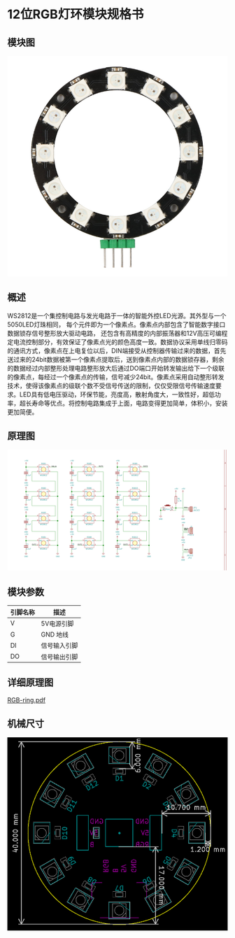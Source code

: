 # 12位RGB灯环模块规格书

## 模块图

![01](12位RGB灯环图片/01.jpg)

## 概述

​        WS2812是一个集控制电路与发光电路于一体的智能外控LED光源。其外型与一个5050LED灯珠相同， 每个元件即为一个像素点。像素点内部包含了智能数字接口数据锁存信号整形放大驱动电路， 还包含有高精度的内部振荡器和12V高压可编程定电流控制部分，有效保证了像素点光的颜色高度一致。数据协议采用单线归零码的通讯方式，像素点在上电复位以后，DIN端接受从控制器传输过来的数据，首先送过来的24bit数据被第一个像素点提取后，送到像素点内部的数据锁存器，剩余的数据经过内部整形处理电路整形放大后通过DO端口开始转发输出给下一个级联的像素点，每经过一个像素点的传输，信号减少24bit。像素点采用自动整形转发技术，使得该像素点的级联个数不受信号传送的限制，仅仅受限信号传输速度要求。LED具有低电压驱动，环保节能，亮度高，散射角度大，一致性好，超低功率，超长寿命等优点。将控制电路集成于上面，电路变得更加简单，体积小，安装更加简便。

## 原理图

![1](12位RGB灯环图片/1.png)

## 模块参数

| 引脚名称 | 描述         |
| -------- | ------------ |
| V        | 5V电源引脚   |
| G        | GND 地线     |
| DI       | 信号输入引脚 |
| DO       | 信号输出引脚 |

## 详细原理图

 [RGB-ring.pdf](12位RGB灯环图片/RGB-ring.pdf) 

## 机械尺寸

![6](12位RGB灯环图片/6.png)